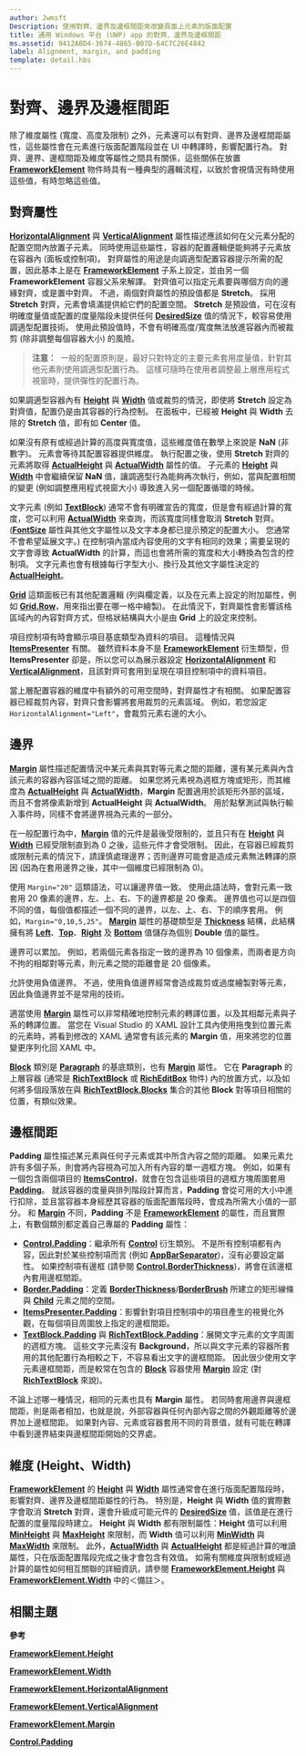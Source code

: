 ```yaml
---
author: Jwmsft
Description: 使用對齊、邊界及邊框間距來改變頁面上元素的版面配置
title: 通用 Windows 平台 (UWP) app 的對齊、邊界及邊框間距
ms.assetid: 9412ABD4-3674-4865-B07D-64C7C26E4842
label: Alignment, margin, and padding
template: detail.hbs
---
```

# 對齊、邊界及邊框間距

除了維度屬性 (寬度、高度及限制) 之外，元素還可以有對齊、邊界及邊框間距屬性，這些屬性會在元素進行版面配置階段並在 UI 中轉譯時，影響配置行為。 對齊、邊界、邊框間距及維度等屬性之間具有關係，這些關係在放置 [**FrameworkElement**](https://msdn.microsoft.com/library/windows/apps/br208706) 物件時具有一種典型的邏輯流程，以致於會視情況有時使用這些值，有時忽略這些值。

## 對齊屬性

[
            **HorizontalAlignment**](https://msdn.microsoft.com/library/windows/apps/br208720) 與 [**VerticalAlignment**](https://msdn.microsoft.com/library/windows/apps/br208749) 屬性描述應該如何在父元素分配的配置空間內放置子元素。 同時使用這些屬性，容器的配置邏輯便能夠將子元素放在容器內 (面板或控制項)。 對齊屬性的用途是向調適型配置容器提示所需的配置，因此基本上是在 [**FrameworkElement**](https://msdn.microsoft.com/library/windows/apps/br208706) 子系上設定，並由另一個 **FrameworkElement** 容器父系來解譯。 對齊值可以指定元素要與哪個方向的邊緣對齊，或是置中對齊。 不過，兩個對齊屬性的預設值都是 **Stretch**。 採用 **Stretch** 對齊，元素會填滿提供給它們的配置空間。 **Stretch** 是預設值，可在沒有明確度量值或配置的度量階段未提供任何 [**DesiredSize**](https://msdn.microsoft.com/library/windows/apps/br208921) 值的情況下，較容易使用調適型配置技術。 使用此預設值時，不會有明確高度/寬度無法放進容器內而被裁剪 (除非調整每個容器大小) 的風險。

> **注意：**&nbsp;&nbsp;一般的配置原則是，最好只對特定的主要元素套用度量值，針對其他元素則使用調適型配置行為。 這樣可隨時在使用者調整最上層應用程式視窗時，提供彈性的配置行為。

 
如果調適型容器內有 [**Height**](https://msdn.microsoft.com/library/windows/apps/br208718) 與 [**Width**](https://msdn.microsoft.com/library/windows/apps/br208751) 值或裁剪的情況，即使將 **Stretch** 設定為對齊值，配置仍是由其容器的行為控制。 在面板中，已經被 **Height** 與 **Width** 去除的 **Stretch** 值，即有如 **Center** 值。

如果沒有原有或經過計算的高度與寬度值，這些維度值在數學上來說是 **NaN** (非數字)。 元素會等待其配置容器提供維度。 執行配置之後，使用 **Stretch** 對齊的元素將取得 [**ActualHeight**](https://msdn.microsoft.com/library/windows/apps/br208707) 與 [**ActualWidth**](https://msdn.microsoft.com/library/windows/apps/br208709) 屬性的值。 子元素的 [**Height**](https://msdn.microsoft.com/library/windows/apps/br208718) 與 [**Width**](https://msdn.microsoft.com/library/windows/apps/br208751) 中會繼續保留 **NaN** 值，讓調適型行為能夠再次執行，例如，當與配置相關的變更 (例如調整應用程式視窗大小) 導致進入另一個配置循環的時候。

文字元素 (例如 [**TextBlock**](https://msdn.microsoft.com/library/windows/apps/br209652)) 通常不會有明確宣告的寬度，但是會有經過計算的寬度，您可以利用 [**ActualWidth**](https://msdn.microsoft.com/library/windows/apps/br208709) 來查詢，而該寬度同樣會取消 **Stretch** 對齊。 ([**FontSize**](https://msdn.microsoft.com/library/windows/apps/br209657) 屬性與其他文字屬性以及文字本身都已提示預定的配置大小。 您通常不會希望延展文字。) 在控制項內當成內容使用的文字有相同的效果；需要呈現的文字會導致 **ActualWidth** 的計算，而這也會將所需的寬度和大小轉換為包含的控制項。 文字元素也會有根據每行字型大小、換行及其他文字屬性決定的 [**ActualHeight**](https://msdn.microsoft.com/library/windows/apps/br208707)。

[
            **Grid**](https://msdn.microsoft.com/library/windows/apps/br242704) 這類面板已有其他配置邏輯 (列與欄定義，以及在元素上設定的附加屬性，例如 [**Grid.Row**](https://msdn.microsoft.com/library/windows/apps/hh759795)，用來指出要在哪一格中繪製)。 在此情況下，對齊屬性會影響該格區域內的內容對齊方式，但格狀結構與大小是由 **Grid** 上的設定來控制。

項目控制項有時會顯示項目基底類型為資料的項目。 這種情況與 [**ItemsPresenter**](https://msdn.microsoft.com/library/windows/apps/br242843) 有關。 雖然資料本身不是 [**FrameworkElement**](https://msdn.microsoft.com/library/windows/apps/br208706) 衍生類型，但 **ItemsPresenter** 卻是，所以您可以為展示器設定 [**HorizontalAlignment**](https://msdn.microsoft.com/library/windows/apps/br208720) 和 [**VerticalAlignment**](https://msdn.microsoft.com/library/windows/apps/br208749)，且該對齊可套用到呈現在項目控制項中的資料項目。

當上層配置容器的維度中有額外的可用空間時，對齊屬性才有相關。 如果配置容器已經裁剪內容，對齊只會影響將套用裁剪的元素區域。 例如，若您設定 `HorizontalAlignment="Left"`，會裁剪元素右邊的大小。

## 邊界

[
            **Margin**](https://msdn.microsoft.com/library/windows/apps/br208724) 屬性描述配置情況中某元素與其對等元素之間的距離，還有某元素與內含該元素的容器內容區域之間的距離。 如果您將元素視為週框方塊或矩形，而其維度為 [**ActualHeight**](https://msdn.microsoft.com/library/windows/apps/br208707) 與 [**ActualWidth**](https://msdn.microsoft.com/library/windows/apps/br208709)，**Margin** 配置適用於該矩形外部的區域，而且不會將像素新增到 **ActualHeight** 與 **ActualWidth**。 用於點擊測試與執行輸入事件時，同樣不會將邊界視為元素的一部分。

在一般配置行為中，[**Margin**](https://msdn.microsoft.com/library/windows/apps/br208724) 值的元件是最後受限制的，並且只有在 [**Height**](https://msdn.microsoft.com/library/windows/apps/br208718) 與 [**Width**](https://msdn.microsoft.com/library/windows/apps/br208751) 已經受限制直到為 0 之後，這些元件才會受限制。 因此，在容器已經裁剪或限制元素的情況下，請謹慎處理邊界；否則邊界可能會是造成元素無法轉譯的原因 (因為在套用邊界之後，其中一個維度已經限制為 0)。

使用 `Margin="20"` 這類語法，可以讓邊界值一致。 使用此語法時，會對元素一致套用 20 像素的邊界，左、上、右、下的邊界都是 20 像素。 邊界值也可以是四個不同的值，每個值都描述一個不同的邊界，以左、上、右、下的順序套用。 例如，`Margin="0,10,5,25"`。 [
            **Margin**](https://msdn.microsoft.com/library/windows/apps/br208724) 屬性的基礎類型是 [**Thickness**](https://msdn.microsoft.com/library/windows/apps/br208864) 結構，此結構擁有將 [**Left**](https://msdn.microsoft.com/library/windows/apps/hh673893)、[**Top**](https://msdn.microsoft.com/library/windows/apps/hh673840)、[**Right**](https://msdn.microsoft.com/library/windows/apps/hh673881) 及 [**Bottom**](https://msdn.microsoft.com/library/windows/apps/hh673775) 值儲存為個別 **Double** 值的屬性。

邊界可以累加。 例如，若兩個元素各指定一致的邊界為 10 個像素，而兩者是方向不拘的相鄰對等元素，則元素之間的距離會是 20 個像素。

允許使用負值邊界。 不過，使用負值邊界經常會造成裁剪或過度繪製對等元素，因此負值邊界並不是常用的技術。

適當使用 [**Margin**](https://msdn.microsoft.com/library/windows/apps/br208724) 屬性可以非常精確地控制元素的轉譯位置，以及其相鄰元素與子系的轉譯位置。 當您在 Visual Studio 的 XAML 設計工具內使用拖曳到位置元素的元素時，將看到修改的 XAML 通常會有該元素的 **Margin** 值，用來將您的位置變更序列化回 XAML 中。

[
            **Block**](https://msdn.microsoft.com/library/windows/apps/br244379) 類別是 [**Paragraph**](https://msdn.microsoft.com/library/windows/apps/br244503) 的基底類別，也有 [**Margin**](https://msdn.microsoft.com/library/windows/apps/jj191725) 屬性。 它在 **Paragraph** 的上層容器 (通常是 [**RichTextBlock**](https://msdn.microsoft.com/library/windows/apps/br227565) 或 [**RichEditBox**](https://msdn.microsoft.com/library/windows/apps/br227548) 物件) 內的放置方式，以及如何將多個段落放在與 [**RichTextBlock.Blocks**](https://msdn.microsoft.com/library/windows/apps/br244347) 集合的其他 **Block** 對等項目相關的位置，有類似效果。

## 邊框間距

**Padding** 屬性描述某元素與任何子元素或其中所含內容之間的距離。 如果元素允許有多個子系，則會將內容視為可加入所有內容的單一週框方塊。 例如，如果有一個包含兩個項目的 [**ItemsControl**](https://msdn.microsoft.com/library/windows/apps/br242803)，就會在包含這些項目的週框方塊周圍套用 [**Padding**](https://msdn.microsoft.com/library/windows/apps/br209459)。 就該容器的度量與排列階段計算而言，**Padding** 會從可用的大小中進行扣除，並且當容器本身經歷其容器的版面配置階段時，會成為所需大小值的一部分。 和 [**Margin**](https://msdn.microsoft.com/library/windows/apps/br208724) 不同，**Padding** 不是 [**FrameworkElement**](https://msdn.microsoft.com/library/windows/apps/br208706) 的屬性，而且實際上，有數個類別都定義自己專屬的 **Padding** 屬性：

-   [
            **Control.Padding**](https://msdn.microsoft.com/library/windows/apps/br209459)：繼承所有 [**Control**](https://msdn.microsoft.com/library/windows/apps/br209390) 衍生類別。 不是所有控制項都有內容，因此對於某些控制項而言 (例如 [**AppBarSeparator**](https://msdn.microsoft.com/library/windows/apps/dn279268))，沒有必要設定屬性。 如果控制項有邊框 (請參閱 [**Control.BorderThickness**](https://msdn.microsoft.com/library/windows/apps/br209399))，將會在該邊框內套用邊框間距。
-   [
            **Border.Padding**](https://msdn.microsoft.com/library/windows/apps/br209263)：定義 [**BorderThickness**](https://msdn.microsoft.com/library/windows/apps/br209256)/[**BorderBrush**](https://msdn.microsoft.com/library/windows/apps/br209254) 所建立的矩形線條與 [**Child**](https://msdn.microsoft.com/library/windows/apps/br209258) 元素之間的空間。
-   [
            **ItemsPresenter.Padding**](https://msdn.microsoft.com/library/windows/apps/hh968021)：影響針對項目控制項中的項目產生的視覺化外觀，在每個項目周圍放上指定的邊框間距。
-   [
            **TextBlock.Padding**](https://msdn.microsoft.com/library/windows/apps/br209673) 與 [**RichTextBlock.Padding**](https://msdn.microsoft.com/library/windows/apps/br227596)：展開文字元素的文字周圍的週框方塊。 這些文字元素沒有 **Background**，所以與文字元素的容器所套用的其他配置行為相較之下，不容易看出文字的邊框間距。 因此很少使用文字元素邊框間距，而是較常在包含的 [**Block**](https://msdn.microsoft.com/library/windows/apps/br244379) 容器使用 [**Margin**](https://msdn.microsoft.com/library/windows/apps/jj191725) 設定 (對 [**RichTextBlock**](https://msdn.microsoft.com/library/windows/apps/br227565) 來說)。

不論上述哪一種情況，相同的元素也具有 **Margin** 屬性。 若同時套用邊界與邊框間距，則是兩者相加，也就是說，外部容器與任何內部內容之間的外觀距離等於邊界加上邊框間距。 如果對內容、元素或容器套用不同的背景值，就有可能在轉譯中看到邊界結束與邊框間距開始的交界處。

## 維度 (Height、Width)

[
            **FrameworkElement**](https://msdn.microsoft.com/library/windows/apps/br208706) 的 [**Height**](https://msdn.microsoft.com/library/windows/apps/br208718) 與 [**Width**](https://msdn.microsoft.com/library/windows/apps/br208751) 屬性通常會在進行版面配置階段時，影響對齊、邊界及邊框間距屬性的行為。 特別是，**Height** 與 **Width** 值的實際數字會取消 **Stretch** 對齊，還會升級成可能元件的 [**DesiredSize**](https://msdn.microsoft.com/library/windows/apps/br208921) 值，該值是在進行配置的度量階段時建立。 **Height** 與 **Width** 都有限制屬性：**Height** 值可以利用 [**MinHeight**](https://msdn.microsoft.com/library/windows/apps/br208731) 與 [**MaxHeight**](https://msdn.microsoft.com/library/windows/apps/br208726) 來限制，而 **Width** 值可以利用 [**MinWidth**](https://msdn.microsoft.com/library/windows/apps/br208733) 與 [**MaxWidth**](https://msdn.microsoft.com/library/windows/apps/br208728) 來限制。 此外，[**ActualWidth**](https://msdn.microsoft.com/library/windows/apps/br208709) 與 [**ActualHeight**](https://msdn.microsoft.com/library/windows/apps/br208707) 都是經過計算的唯讀屬性，只在版面配置階段完成之後才會包含有效值。 如需有關維度與限制或經過計算的屬性如何相互關聯的詳細資訊，請參閱 [**FrameworkElement.Height**](https://msdn.microsoft.com/library/windows/apps/br208718) 與 [**FrameworkElement.Width**](https://msdn.microsoft.com/library/windows/apps/br208751) 中的＜備註＞。

## 相關主題

**參考**

[**FrameworkElement.Height**](https://msdn.microsoft.com/library/windows/apps/br208718)

[**FrameworkElement.Width**](https://msdn.microsoft.com/library/windows/apps/br208751)

[**FrameworkElement.HorizontalAlignment**](https://msdn.microsoft.com/library/windows/apps/br208720)

[**FrameworkElement.VerticalAlignment**](https://msdn.microsoft.com/library/windows/apps/br208749)

[**FrameworkElement.Margin**](https://msdn.microsoft.com/library/windows/apps/br208724)

[**Control.Padding**](https://msdn.microsoft.com/library/windows/apps/br209459)


<!--HONumber=May16_HO2-->


